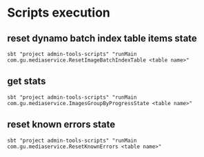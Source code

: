 
# Scripts execution

## reset dynamo batch index table items state

`sbt "project admin-tools-scripts" "runMain com.gu.mediaservice.ResetImageBatchIndexTable <table name>"`

## get stats

`sbt "project admin-tools-scripts" "runMain com.gu.mediaservice.ImagesGroupByProgressState <table name>"`

## reset known errors state

`sbt "project admin-tools-scripts" "runMain com.gu.mediaservice.ResetKnownErrors <table name>"`
